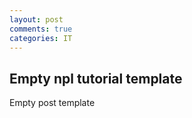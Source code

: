 ```yaml
---
layout: post
comments: true
categories: IT
---
```


## Empty npl tutorial template

Empty post template